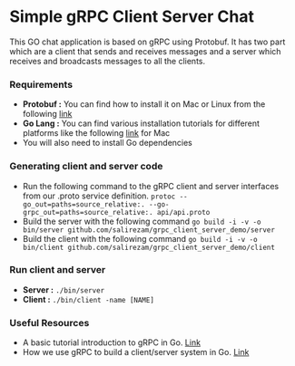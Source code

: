 # Simple gRPC Client Server Chat

This GO chat application is based on gRPC using Protobuf. It has two part which are a client that sends and receives messages and a server which receives and broadcasts messages to all the clients.

### Requirements
- **Protobuf :** You can find how to install it on Mac or Linux from the following [link](http://google.github.io/proto-lens/installing-protoc.html)
- **Go Lang :** You can find various installation tutorials for different platforms like the following [link](https://ahmadawais.com/install-go-lang-on-macos-with-homebrew/) for Mac
- You will also need to install Go dependencies

### Generating client and server code
- Run the following command to the gRPC client and server interfaces from our .proto service definition.
`protoc --go_out=paths=source_relative:. --go-grpc_out=paths=source_relative:. api/api.proto`
- Build the server with the following command
`go build -i -v -o bin/server github.com/salirezam/grpc_client_server_demo/server`
- Build the client with the following command
`go build -i -v -o bin/client github.com/salirezam/grpc_client_server_demo/client`

### Run client and server
- **Server :** `./bin/server`
- **Client :** `./bin/client -name [NAME]`

### Useful Resources
- A basic tutorial introduction to gRPC in Go. [Link](https://grpc.io/docs/languages/go/basics/)
- How we use gRPC to build a client/server system in Go. [Link](https://medium.com/pantomath/how-we-use-grpc-to-build-a-client-server-system-in-go-dd20045fa1c2)